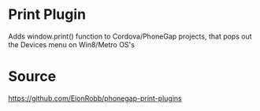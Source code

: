 # Print Plugin #

Adds window.print() function to Cordova/PhoneGap projects, that pops out the Devices menu on Win8/Metro OS's

# Source #
https://github.com/EionRobb/phonegap-print-plugins

